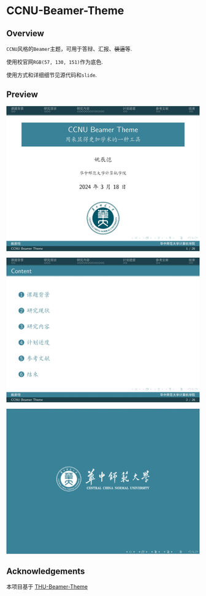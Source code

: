 # CCNU-Beamer-Theme

## Overview

`CCNU`风格的`Beamer`主题，可用于答辩、汇报、~~装逼~~等.

使用校官网`RGB(57, 130, 151)`作为底色.

使用方式和详细细节见源代码和`slide`.

## Preview

![](./pic/1.jpg)

![](./pic/2.jpg)

![](./pic/3.jpg)

##  Acknowledgements

本项目基于 [THU-Beamer-Theme](https://github.com/tuna/THU-Beamer-Theme)